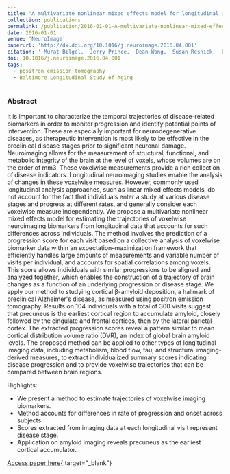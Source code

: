 ```yaml
---
title: "A multivariate nonlinear mixed effects model for longitudinal image analysis: Application to amyloid imaging"
collection: publications
permalink: /publication/2016-01-01-A-multivariate-nonlinear-mixed-effects-model-for-longitudinal-image-analysis-Application-to-amyloid-imaging
date: 2016-01-01
venue: 'NeuroImage'
paperurl: 'http://dx.doi.org/10.1016/j.neuroimage.2016.04.001'
citation: ' Murat Bilgel,  Jerry Prince,  Dean Wong,  Susan Resnick,  Bruno Jedynak, &quot;A multivariate nonlinear mixed effects model for longitudinal image analysis: Application to amyloid imaging.&quot; NeuroImage, 2016.'
doi: 10.1016/j.neuroimage.2016.04.001
tags:
  - positron emission tomography
  - Baltimore Longitudinal Study of Aging
---
```


### Abstract

It is important to characterize the temporal trajectories of disease-related biomarkers in order to monitor progression and identify potential points of intervention. These are especially important for neurodegenerative diseases, as therapeutic intervention is most likely to be effective in the preclinical disease stages prior to significant neuronal damage. Neuroimaging allows for the measurement of structural, functional, and metabolic integrity of the brain at the level of voxels, whose volumes are on the order of mm3. These voxelwise measurements provide a rich collection of disease indicators. Longitudinal neuroimaging studies enable the analysis of changes in these voxelwise measures. However, commonly used longitudinal analysis approaches, such as linear mixed effects models, do not account for the fact that individuals enter a study at various disease stages and progress at different rates, and generally consider each voxelwise measure independently. We propose a multivariate nonlinear mixed effects model for estimating the trajectories of voxelwise neuroimaging biomarkers from longitudinal data that accounts for such differences across individuals. The method involves the prediction of a progression score for each visit based on a collective analysis of voxelwise biomarker data within an expectation–maximization framework that efficiently handles large amounts of measurements and variable number of visits per individual, and accounts for spatial correlations among voxels. This score allows individuals with similar progressions to be aligned and analyzed together, which enables the construction of a trajectory of brain changes as a function of an underlying progression or disease stage. We apply our method to studying cortical β-amyloid deposition, a hallmark of preclinical Alzheimer's disease, as measured using positron emission tomography. Results on 104 individuals with a total of 300 visits suggest that precuneus is the earliest cortical region to accumulate amyloid, closely followed by the cingulate and frontal cortices, then by the lateral parietal cortex. The extracted progression scores reveal a pattern similar to mean cortical distribution volume ratio (DVR), an index of global brain amyloid levels. The proposed method can be applied to other types of longitudinal imaging data, including metabolism, blood flow, tau, and structural imaging-derived measures, to extract individualized summary scores indicating disease progression and to provide voxelwise trajectories that can be compared between brain regions.

Highlights:
- We present a method to estimate trajectories of voxelwise imaging biomarkers.
- Method accounts for differences in rate of progression and onset across subjects.
- Scores extracted from imaging data at each longitudinal visit represent disease stage.
- Application on amyloid imaging reveals precuneus as the earliest cortical accumulator.

[Access paper here](http://dx.doi.org/10.1016/j.neuroimage.2016.04.001){:target="_blank"}
